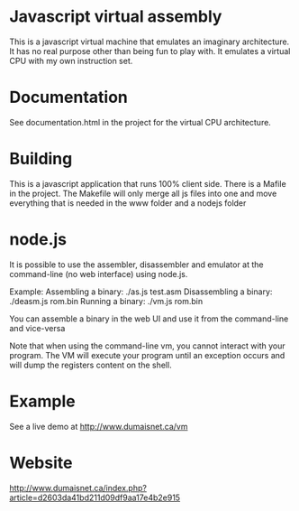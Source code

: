 # Javascript virtual assembly
This is a javascript virtual machine that emulates an imaginary architecture. It has no real purpose
other than being fun to play with. It emulates a virtual CPU with my own instruction set.

# Documentation
See documentation.html in the project for the virtual CPU architecture.

# Building
This is a javascript application that runs 100% client side. There is a Mafile in the project.
The Makefile will only merge all js files into one and move everything that is needed in the www folder
and a nodejs folder

# node.js
It is possible to use the assembler, disassembler and emulator at the command-line (no web interface)
using node.js.

Example:
Assembling a binary: ./as.js test.asm
Disassembling a binary: ./deasm.js rom.bin
Running a binary: ./vm.js rom.bin

You can assemble a binary in the web UI and use it from the command-line and vice-versa

Note that when using the command-line vm, you cannot interact with your program. The VM
will execute your program until an exception occurs and will dump the registers content on the shell.

# Example
See a live demo at http://www.dumaisnet.ca/vm

# Website
http://www.dumaisnet.ca/index.php?article=d2603da41bd211d09df9aa17e4b2e915
